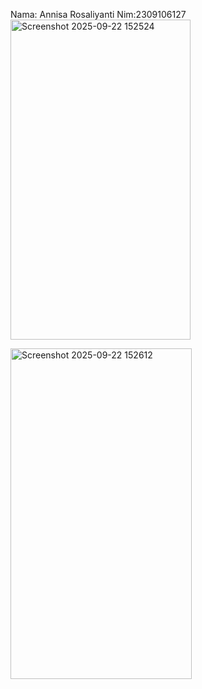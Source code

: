 Nama: Annisa Rosaliyanti
Nim:2309106127
<img width="288" height="512" alt="Screenshot 2025-09-22 152524" src="https://github.com/user-attachments/assets/47787e7e-26cc-4059-9e9e-6b5140b28cba" />

<img width="290" height="529" alt="Screenshot 2025-09-22 152612" src="https://github.com/user-attachments/assets/41d09d11-ee07-4131-a562-1338dfb8a9a4" />
